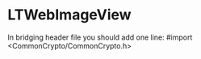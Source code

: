 # LTWebImageView

In bridging header file you should add one line: 
#import <CommonCrypto/CommonCrypto.h>
